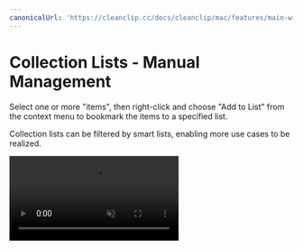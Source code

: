 ```yaml
---
canonicalUrl: 'https://cleanclip.cc/docs/cleanclip/mac/features/main-window-collection-lists'
---
```


# Collection Lists - Manual Management

Select one or more "items", then right-click and choose "Add to List" from the context menu to bookmark the items to a specified list.

Collection lists can be filtered by smart lists, enabling more use cases to be realized.

<video autoplay muted loop> <source src="/videos/collection-lists.mp4" type="video/mp4"> <iframe src="/videos/collection-lists.mp4" scrolling="no" border="0" frameborder="0" allow="autopl